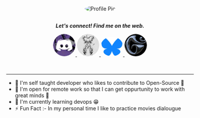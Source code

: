 <div style="text-align: center;">
  <img src="https://github.com/kokorox2006/kokorox2006/blob/main/Images/Kokoroxbanner.gif" alt="Profile Pic" style="border-radius: 50%; width: 1200px; height: 420px;" />
</div>

##

<p align="center">
  <b><i>Let's connect! Find me on the web.</i></b>
 </p>
<p align="center" >
  <a href="https://discord.com/users/meloxmubee" target="_blank" >
    <img src="https://github.com/MKisKrazy/kokorox2006/blob/patch-1/Images/discordimg-modified.png" alt="Discord" width="60" style="border-radius: 50%;"/>
  </a>
  
  <a href="https://x.com/kokorox2006" target="_blank">
    <img src="https://github.com/MKisKrazy/kokorox2006/blob/patch-1/Images/dagger%20da-modified.png" alt="X (Twitter)" width="60" style="border-radius: 50%;"/>
  </a>
   <a href="https://bsky.app/profile/kokorox2006.bsky.social" target="_blank">
    <img src="https://github.com/MKisKrazy/kokorox2006/blob/patch-1/Images/busy-removebg-preview.png" alt="bluesky" width="60" style="border-radius: 50%;"/>
  </a>
  <a href="mailto:kokorox2006@gmail.com" target="_blank">
    <img src="https://github.com/MKisKrazy/kokorox2006/blob/patch-1/Images/gmailimg-modified.png" alt="Gmail" width="60" style="border-radius: 50%;"/>
  </a> 
</p>
<br />
<hr />

- 🌱 I'm self taught developer who likes to contribute to Open-Source :thinking:
- 👯 I'm open for remote work so that I can get oppurtunity to work with great minds :slightly_smiling_face:
- 💬 I'm currently learning devops :grin:
- ⚡ Fun Fact :- In my personal time I like to practice movies dialougue
